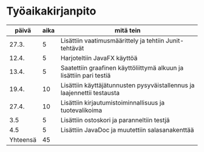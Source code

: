# **Työaikakirjanpito** 
päivä | aika | mitä tein
------|------|----------
27.3. |5     | Lisättiin vaatimusmäärittely ja tehtiin Junit-tehtävät
12.4. |5     | Harjoteltiin JavaFX käyttöä
13.4. |5     | Saatettiin graafinen käyttöliittymä alkuun ja lisättiin pari testiä
19.4. |10    | Lisättiin käyttäjätunnusten pysyväistallennus ja laajennettii testausta
27.4. |10    | Lisättiin kirjautumistoiminnallisuus ja tuotevalikoima 
3.5   |5     | Lisättiin ostoskori ja paranneltiin testjä
4.5   |5     | Lisättiin JavaDoc ja muutettiin salasanakenttää
Yhteensä|45  |
